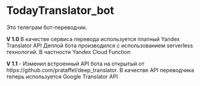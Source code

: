 # TodayTranslator_bot
Это телеграм бот-переводчик. 
<p> <b> V 1.0 </b> В качестве сервиса перевода используется платный Yandex Translator API
Деплой бота производился с использованием serverless технологий. В частности Yandex Cloud Function 
<p> <b> V 1.1 </b> - Изменил встроенный API бота на открытый от https://github.com/prataffel/deep_translator. В качестве API переводчика теперь используется Google Translator API
